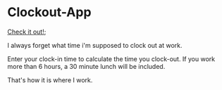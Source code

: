 # Clockout-App

[Check it out!](https://helloimdavidhaha.github.io/Clockout-App/);

I always forget what time i'm supposed to clock out at work.

Enter your clock-in time to calculate the time you clock-out. If you work more than 6 hours, a 30
minute lunch will be included.

That's how it is where I work.